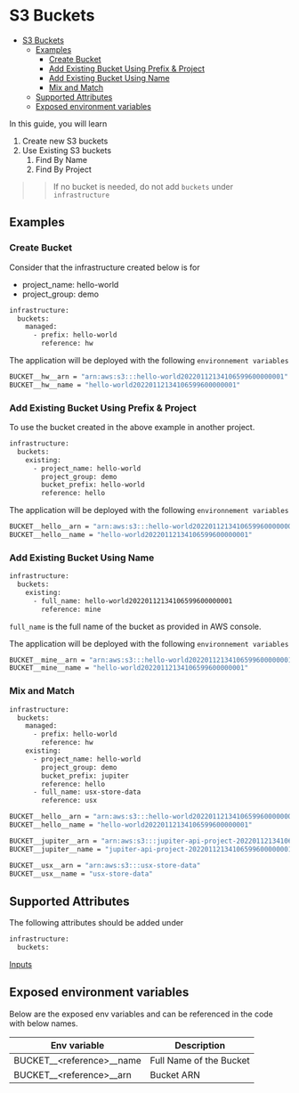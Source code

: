 # S3 Buckets

- [S3 Buckets](#s3-buckets)
  - [Examples](#examples)
    - [Create Bucket](#create-bucket)
    - [Add Existing Bucket Using Prefix & Project](#add-existing-bucket-using-prefix--project)
    - [Add Existing Bucket Using Name](#add-existing-bucket-using-name)
    - [Mix and Match](#mix-and-match)
  - [Supported Attributes](#supported-attributes)
  - [Exposed environment variables](#exposed-environment-variables)

In this guide, you will learn

1. Create new S3 buckets
2. Use Existing S3 buckets
   1. Find By Name
   2. Find By Project

>> If no bucket is needed, do not add `buckets` under `infrastructure`

## Examples

### Create Bucket

Consider that the infrastructure created below is for

- project_name: hello-world
- project_group: demo

```bash
infrastructure:
  buckets:
    managed:
      - prefix: hello-world
        reference: hw
```

The application will be deployed with the following `environnement variables`

```bash
BUCKET__hw__arn = "arn:aws:s3:::hello-world20220112134106599600000001"
BUCKET__hw__name = "hello-world20220112134106599600000001"
```

### Add Existing Bucket Using Prefix & Project

To use the bucket created in the above example in another project.

```bash
infrastructure:
  buckets:
    existing:
      - project_name: hello-world
        project_group: demo
        bucket_prefix: hello-world
        reference: hello
```

The application will be deployed with the following `environnement variables`

```bash
BUCKET__hello__arn = "arn:aws:s3:::hello-world20220112134106599600000001"
BUCKET__hello__name = "hello-world20220112134106599600000001"
```

### Add Existing Bucket Using Name

```bash
infrastructure:
  buckets:
    existing:
      - full_name: hello-world20220112134106599600000001
        reference: mine
```

`full_name` is the full name of the bucket as provided in AWS console.

The application will be deployed with the following `environnement variables`

```bash
BUCKET__mine__arn = "arn:aws:s3:::hello-world20220112134106599600000001"
BUCKET__mine__name = "hello-world20220112134106599600000001"
```

### Mix and Match

```bash
infrastructure:
  buckets:
    managed:
      - prefix: hello-world
        reference: hw
    existing:
      - project_name: hello-world
        project_group: demo
        bucket_prefix: jupiter
        reference: hello
      - full_name: usx-store-data
        reference: usx
```

```bash
BUCKET__hello__arn = "arn:aws:s3:::hello-world20220112134106599600000001"
BUCKET__hello__name = "hello-world20220112134106599600000001"

BUCKET__jupiter__arn = "arn:aws:s3:::jupiter-api-project-20220112134106599600000001"
BUCKET__jupiter__name = "jupiter-api-project-20220112134106599600000001"

BUCKET__usx__arn = "arn:aws:s3:::usx-store-data"
BUCKET__usx__name = "usx-store-data"
```

## Supported Attributes

The following attributes should be added under

```bash
infrastructure:
  buckets:
```

[Inputs](../modules/common/buckets/README.md#inputs)

## Exposed environment variables

Below are the exposed env variables and can be referenced  in the code with below names.

| Env variable               | Description             |
| -------------------------- | ----------------------- |
| BUCKET__\<reference>__name | Full Name of the Bucket |
| BUCKET__\<reference>__arn  | Bucket ARN              |
